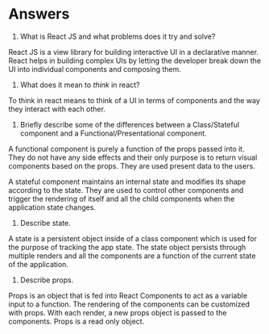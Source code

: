 # Answers

1.  What is React JS and what problems does it try and solve?

React JS is a view library for building interactive UI in a declarative manner.
React helps in building complex UIs by letting the developer break down the UI
into individual components and composing them.

1.  What does it mean to _think_ in react?

To think in react means to think of a UI in terms of components and the way they
interact with each other.

1.  Briefly describe some of the differences between a Class/Stateful component
    and a Functional/Presentational component.

A functional component is purely a function of the props passed into it. They do
not have any side effects and their only purpose is to return visual components
based on the props. They are used present data to the users.

A stateful component maintains an internal state and modifies its shape
according to the state. They are used to control other components and trigger
the rendering of itself and all the child components when the application state
changes.

1.  Describe state.

A state is a persistent object inside of a class component which is used for the
purpose of tracking the app state. The state object persists through multiple
renders and all the components are a function of the current state of the
application.

1.  Describe props.

Props is an object that is fed into React Components to act as a variable input
to a function. The rendering of the components can be customized with props.
With each render, a new props object is passed to the components. Props is a
read only object.

